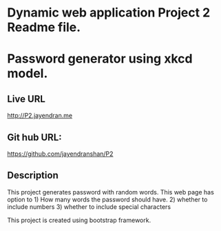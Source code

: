 # Dynamic web application Project 2 Readme file.

# Password generator using xkcd model.

## Live URL
<http://P2.jayendran.me>

## Git hub URL:
https://github.com/jayendranshan/P2

## Description
This project generates password with random words. This web page has option to 
	1) How many words the password should have.
	2) whether to include numbers
	3) whether to include special characters

This project is created using bootstrap framework.